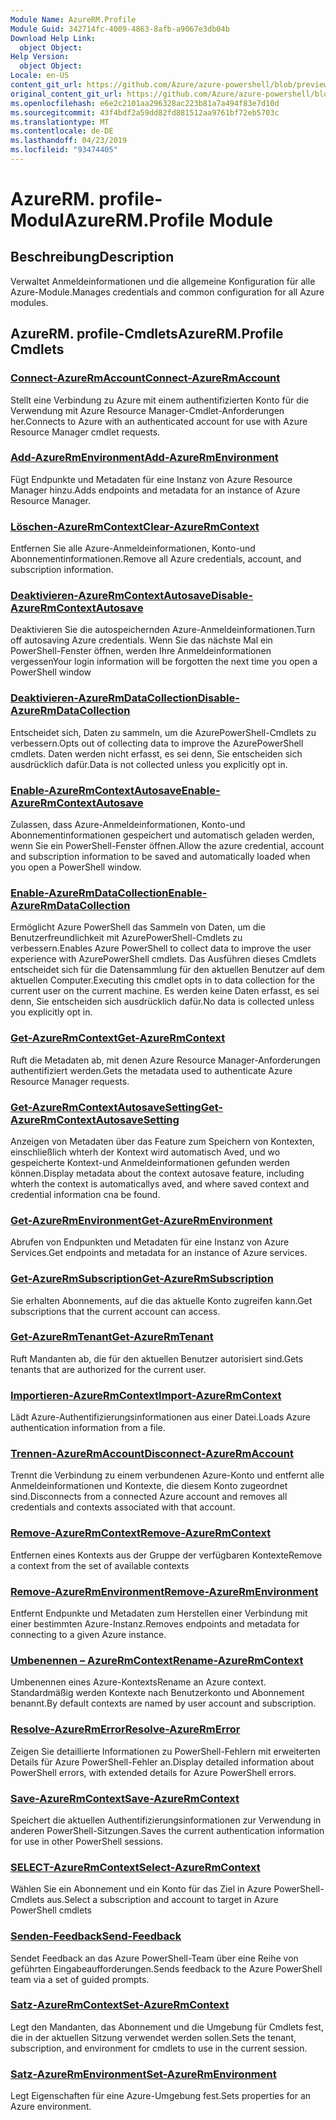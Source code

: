 ```yaml
---
Module Name: AzureRM.Profile
Module Guid: 342714fc-4009-4863-8afb-a9067e3db04b
Download Help Link:
  object Object: 
Help Version:
  object Object: 
Locale: en-US
content_git_url: https://github.com/Azure/azure-powershell/blob/preview/src/ResourceManager/Profile/Commands.Profile/help/AzureRM.Profile.md
original_content_git_url: https://github.com/Azure/azure-powershell/blob/preview/src/ResourceManager/Profile/Commands.Profile/help/AzureRM.Profile.md
ms.openlocfilehash: e6e2c2101aa296328ac223b81a7a494f83e7d10d
ms.sourcegitcommit: 43f4bdf2a59dd82fd881512aa9761bf72eb5703c
ms.translationtype: MT
ms.contentlocale: de-DE
ms.lasthandoff: 04/23/2019
ms.locfileid: "93474405"
---
```

# <span data-ttu-id="2013b-101">AzureRM. profile-Modul</span><span class="sxs-lookup"><span data-stu-id="2013b-101">AzureRM.Profile Module</span></span>
## <span data-ttu-id="2013b-102">Beschreibung</span><span class="sxs-lookup"><span data-stu-id="2013b-102">Description</span></span>
<span data-ttu-id="2013b-103">Verwaltet Anmeldeinformationen und die allgemeine Konfiguration für alle Azure-Module.</span><span class="sxs-lookup"><span data-stu-id="2013b-103">Manages credentials and common configuration for all Azure modules.</span></span>

## <span data-ttu-id="2013b-104">AzureRM. profile-Cmdlets</span><span class="sxs-lookup"><span data-stu-id="2013b-104">AzureRM.Profile Cmdlets</span></span>
### [<span data-ttu-id="2013b-105">Connect-AzureRmAccount</span><span class="sxs-lookup"><span data-stu-id="2013b-105">Connect-AzureRmAccount</span></span>](Connect-AzureRmAccount.md)
<span data-ttu-id="2013b-106">Stellt eine Verbindung zu Azure mit einem authentifizierten Konto für die Verwendung mit Azure Resource Manager-Cmdlet-Anforderungen her.</span><span class="sxs-lookup"><span data-stu-id="2013b-106">Connects to Azure with an authenticated account for use with Azure Resource Manager cmdlet requests.</span></span>

### [<span data-ttu-id="2013b-107">Add-AzureRmEnvironment</span><span class="sxs-lookup"><span data-stu-id="2013b-107">Add-AzureRmEnvironment</span></span>](Add-AzureRmEnvironment.md)
<span data-ttu-id="2013b-108">Fügt Endpunkte und Metadaten für eine Instanz von Azure Resource Manager hinzu.</span><span class="sxs-lookup"><span data-stu-id="2013b-108">Adds endpoints and metadata for an instance of Azure Resource Manager.</span></span>

### [<span data-ttu-id="2013b-109">Löschen-AzureRmContext</span><span class="sxs-lookup"><span data-stu-id="2013b-109">Clear-AzureRmContext</span></span>](Clear-AzureRmContext.md)
<span data-ttu-id="2013b-110">Entfernen Sie alle Azure-Anmeldeinformationen, Konto-und Abonnementinformationen.</span><span class="sxs-lookup"><span data-stu-id="2013b-110">Remove all Azure credentials, account, and subscription information.</span></span>

### [<span data-ttu-id="2013b-111">Deaktivieren-AzureRmContextAutosave</span><span class="sxs-lookup"><span data-stu-id="2013b-111">Disable-AzureRmContextAutosave</span></span>](Disable-AzureRmContextAutosave.md)
<span data-ttu-id="2013b-112">Deaktivieren Sie die autospeichernden Azure-Anmeldeinformationen.</span><span class="sxs-lookup"><span data-stu-id="2013b-112">Turn off autosaving Azure credentials.</span></span>  <span data-ttu-id="2013b-113">Wenn Sie das nächste Mal ein PowerShell-Fenster öffnen, werden Ihre Anmeldeinformationen vergessen</span><span class="sxs-lookup"><span data-stu-id="2013b-113">Your login information will be forgotten the next time you open a PowerShell window</span></span>

### [<span data-ttu-id="2013b-114">Deaktivieren-AzureRmDataCollection</span><span class="sxs-lookup"><span data-stu-id="2013b-114">Disable-AzureRmDataCollection</span></span>](Disable-AzureRmDataCollection.md)
<span data-ttu-id="2013b-115">Entscheidet sich, Daten zu sammeln, um die AzurePowerShell-Cmdlets zu verbessern.</span><span class="sxs-lookup"><span data-stu-id="2013b-115">Opts out of collecting data to improve the AzurePowerShell cmdlets.</span></span> <span data-ttu-id="2013b-116">Daten werden nicht erfasst, es sei denn, Sie entscheiden sich ausdrücklich dafür.</span><span class="sxs-lookup"><span data-stu-id="2013b-116">Data is not collected unless you explicitly opt in.</span></span>

### [<span data-ttu-id="2013b-117">Enable-AzureRmContextAutosave</span><span class="sxs-lookup"><span data-stu-id="2013b-117">Enable-AzureRmContextAutosave</span></span>](Enable-AzureRmContextAutosave.md)
<span data-ttu-id="2013b-118">Zulassen, dass Azure-Anmeldeinformationen, Konto-und Abonnementinformationen gespeichert und automatisch geladen werden, wenn Sie ein PowerShell-Fenster öffnen.</span><span class="sxs-lookup"><span data-stu-id="2013b-118">Allow the azure credential, account and subscription information to be saved and automatically loaded when you open a PowerShell window.</span></span> 

### [<span data-ttu-id="2013b-119">Enable-AzureRmDataCollection</span><span class="sxs-lookup"><span data-stu-id="2013b-119">Enable-AzureRmDataCollection</span></span>](Enable-AzureRmDataCollection.md)
<span data-ttu-id="2013b-120">Ermöglicht Azure PowerShell das Sammeln von Daten, um die Benutzerfreundlichkeit mit AzurePowerShell-Cmdlets zu verbessern.</span><span class="sxs-lookup"><span data-stu-id="2013b-120">Enables Azure PowerShell to collect data to improve the user experience with AzurePowerShell cmdlets.</span></span>
<span data-ttu-id="2013b-121">Das Ausführen dieses Cmdlets entscheidet sich für die Datensammlung für den aktuellen Benutzer auf dem aktuellen Computer.</span><span class="sxs-lookup"><span data-stu-id="2013b-121">Executing this cmdlet opts in to data collection for the current user on the current machine.</span></span>
<span data-ttu-id="2013b-122">Es werden keine Daten erfasst, es sei denn, Sie entscheiden sich ausdrücklich dafür.</span><span class="sxs-lookup"><span data-stu-id="2013b-122">No data is collected unless you explicitly opt in.</span></span>

### [<span data-ttu-id="2013b-123">Get-AzureRmContext</span><span class="sxs-lookup"><span data-stu-id="2013b-123">Get-AzureRmContext</span></span>](Get-AzureRmContext.md)
<span data-ttu-id="2013b-124">Ruft die Metadaten ab, mit denen Azure Resource Manager-Anforderungen authentifiziert werden.</span><span class="sxs-lookup"><span data-stu-id="2013b-124">Gets the metadata used to authenticate Azure Resource Manager requests.</span></span>

### [<span data-ttu-id="2013b-125">Get-AzureRmContextAutosaveSetting</span><span class="sxs-lookup"><span data-stu-id="2013b-125">Get-AzureRmContextAutosaveSetting</span></span>](Get-AzureRmContextAutosaveSetting.md)
<span data-ttu-id="2013b-126">Anzeigen von Metadaten über das Feature zum Speichern von Kontexten, einschließlich whterh der Kontext wird automatisch Aved, und wo gespeicherte Kontext-und Anmeldeinformationen gefunden werden können.</span><span class="sxs-lookup"><span data-stu-id="2013b-126">Display metadata about the context autosave feature, including whterh the context is automaticallys aved, and where saved context and credential information cna be found.</span></span>

### [<span data-ttu-id="2013b-127">Get-AzureRmEnvironment</span><span class="sxs-lookup"><span data-stu-id="2013b-127">Get-AzureRmEnvironment</span></span>](Get-AzureRmEnvironment.md)
<span data-ttu-id="2013b-128">Abrufen von Endpunkten und Metadaten für eine Instanz von Azure Services.</span><span class="sxs-lookup"><span data-stu-id="2013b-128">Get endpoints and metadata for an instance of Azure services.</span></span>

### [<span data-ttu-id="2013b-129">Get-AzureRmSubscription</span><span class="sxs-lookup"><span data-stu-id="2013b-129">Get-AzureRmSubscription</span></span>](Get-AzureRmSubscription.md)
<span data-ttu-id="2013b-130">Sie erhalten Abonnements, auf die das aktuelle Konto zugreifen kann.</span><span class="sxs-lookup"><span data-stu-id="2013b-130">Get subscriptions that the current account can access.</span></span>

### [<span data-ttu-id="2013b-131">Get-AzureRmTenant</span><span class="sxs-lookup"><span data-stu-id="2013b-131">Get-AzureRmTenant</span></span>](Get-AzureRmTenant.md)
<span data-ttu-id="2013b-132">Ruft Mandanten ab, die für den aktuellen Benutzer autorisiert sind.</span><span class="sxs-lookup"><span data-stu-id="2013b-132">Gets tenants that are authorized for the current user.</span></span>

### [<span data-ttu-id="2013b-133">Importieren-AzureRmContext</span><span class="sxs-lookup"><span data-stu-id="2013b-133">Import-AzureRmContext</span></span>](Import-AzureRmContext.md)
<span data-ttu-id="2013b-134">Lädt Azure-Authentifizierungsinformationen aus einer Datei.</span><span class="sxs-lookup"><span data-stu-id="2013b-134">Loads Azure authentication information from a file.</span></span>

### [<span data-ttu-id="2013b-135">Trennen-AzureRmAccount</span><span class="sxs-lookup"><span data-stu-id="2013b-135">Disconnect-AzureRmAccount</span></span>](Disconnect-AzureRmAccount.md)
<span data-ttu-id="2013b-136">Trennt die Verbindung zu einem verbundenen Azure-Konto und entfernt alle Anmeldeinformationen und Kontexte, die diesem Konto zugeordnet sind.</span><span class="sxs-lookup"><span data-stu-id="2013b-136">Disconnects from a connected Azure account and removes all credentials and contexts associated with that account.</span></span>

### [<span data-ttu-id="2013b-137">Remove-AzureRmContext</span><span class="sxs-lookup"><span data-stu-id="2013b-137">Remove-AzureRmContext</span></span>](Remove-AzureRmContext.md)
<span data-ttu-id="2013b-138">Entfernen eines Kontexts aus der Gruppe der verfügbaren Kontexte</span><span class="sxs-lookup"><span data-stu-id="2013b-138">Remove a context from the set of available contexts</span></span>

### [<span data-ttu-id="2013b-139">Remove-AzureRmEnvironment</span><span class="sxs-lookup"><span data-stu-id="2013b-139">Remove-AzureRmEnvironment</span></span>](Remove-AzureRmEnvironment.md)
<span data-ttu-id="2013b-140">Entfernt Endpunkte und Metadaten zum Herstellen einer Verbindung mit einer bestimmten Azure-Instanz.</span><span class="sxs-lookup"><span data-stu-id="2013b-140">Removes endpoints and metadata for connecting to a given Azure instance.</span></span>

### [<span data-ttu-id="2013b-141">Umbenennen – AzureRmContext</span><span class="sxs-lookup"><span data-stu-id="2013b-141">Rename-AzureRmContext</span></span>](Rename-AzureRmContext.md)
<span data-ttu-id="2013b-142">Umbenennen eines Azure-Kontexts</span><span class="sxs-lookup"><span data-stu-id="2013b-142">Rename an Azure context.</span></span>  <span data-ttu-id="2013b-143">Standardmäßig werden Kontexte nach Benutzerkonto und Abonnement benannt.</span><span class="sxs-lookup"><span data-stu-id="2013b-143">By default contexts are named by user account and subscription.</span></span>

### [<span data-ttu-id="2013b-144">Resolve-AzureRmError</span><span class="sxs-lookup"><span data-stu-id="2013b-144">Resolve-AzureRmError</span></span>](Resolve-AzureRmError.md)
<span data-ttu-id="2013b-145">Zeigen Sie detaillierte Informationen zu PowerShell-Fehlern mit erweiterten Details für Azure PowerShell-Fehler an.</span><span class="sxs-lookup"><span data-stu-id="2013b-145">Display detailed information about PowerShell errors, with extended details for Azure PowerShell errors.</span></span>

### [<span data-ttu-id="2013b-146">Save-AzureRmContext</span><span class="sxs-lookup"><span data-stu-id="2013b-146">Save-AzureRmContext</span></span>](Save-AzureRmContext.md)
<span data-ttu-id="2013b-147">Speichert die aktuellen Authentifizierungsinformationen zur Verwendung in anderen PowerShell-Sitzungen.</span><span class="sxs-lookup"><span data-stu-id="2013b-147">Saves the current authentication information for use in other PowerShell sessions.</span></span>

### [<span data-ttu-id="2013b-148">SELECT-AzureRmContext</span><span class="sxs-lookup"><span data-stu-id="2013b-148">Select-AzureRmContext</span></span>](Select-AzureRmContext.md)
<span data-ttu-id="2013b-149">Wählen Sie ein Abonnement und ein Konto für das Ziel in Azure PowerShell-Cmdlets aus.</span><span class="sxs-lookup"><span data-stu-id="2013b-149">Select a subscription and account to target in Azure PowerShell cmdlets</span></span>

### [<span data-ttu-id="2013b-150">Senden-Feedback</span><span class="sxs-lookup"><span data-stu-id="2013b-150">Send-Feedback</span></span>](Send-Feedback.md)
<span data-ttu-id="2013b-151">Sendet Feedback an das Azure PowerShell-Team über eine Reihe von geführten Eingabeaufforderungen.</span><span class="sxs-lookup"><span data-stu-id="2013b-151">Sends feedback to the Azure PowerShell team via a set of guided prompts.</span></span>

### [<span data-ttu-id="2013b-152">Satz-AzureRmContext</span><span class="sxs-lookup"><span data-stu-id="2013b-152">Set-AzureRmContext</span></span>](Set-AzureRmContext.md)
<span data-ttu-id="2013b-153">Legt den Mandanten, das Abonnement und die Umgebung für Cmdlets fest, die in der aktuellen Sitzung verwendet werden sollen.</span><span class="sxs-lookup"><span data-stu-id="2013b-153">Sets the tenant, subscription, and environment for cmdlets to use in the current session.</span></span>

### [<span data-ttu-id="2013b-154">Satz-AzureRmEnvironment</span><span class="sxs-lookup"><span data-stu-id="2013b-154">Set-AzureRmEnvironment</span></span>](Set-AzureRmEnvironment.md)
<span data-ttu-id="2013b-155">Legt Eigenschaften für eine Azure-Umgebung fest.</span><span class="sxs-lookup"><span data-stu-id="2013b-155">Sets properties for an Azure environment.</span></span>

